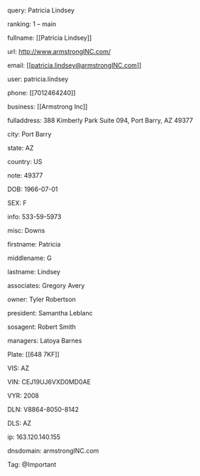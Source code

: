 query: Patricia Lindsey

ranking: 1 – main

fullname: [[Patricia Lindsey]]

url: http://www.armstrongINC.com/

email: [[patricia.lindsey@armstrongINC.com]]

user: patricia.lindsey

phone: [[7012464240]]

business: [[Armstrong Inc]]

fulladdress: 388 Kimberly Park Suite 094, Port Barry, AZ 49377

city: Port Barry

state: AZ

country: US

note: 49377

DOB: 1966-07-01

SEX: F

info: 533-59-5973

misc: Downs

firstname: Patricia

middlename: G

lastname: Lindsey

associates: Gregory Avery

owner: Tyler Robertson

president: Samantha Leblanc

sosagent: Robert Smith

managers: Latoya Barnes

Plate: [[648 7KF]]

VIS: AZ

VIN: CEJ19UJ6VXD0MD0AE

VYR: 2008

DLN: V8864-8050-8142

DLS: AZ

ip: 163.120.140.155

dnsdomain: armstrongINC.com

Tag: @Important

